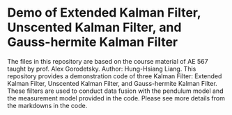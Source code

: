 # Demo of Extended Kalman Filter, Unscented Kalman Filter, and Gauss-hermite Kalman Filter
The files in this repository are based on the course material of AE 567 taught by prof. Alex Gorodetsky. Author: Hung-Hsiang Liang.
This repository provides a demonstration code of three Kalman Filter: Extended Kalman Filter, Unscented Kalman Filter, and Gauss-hermite Kalman Filter. These filters are used to conduct data fusion with the pendulum model and the measurement model provided in the code. Please see more details from the markdowns in the code.

